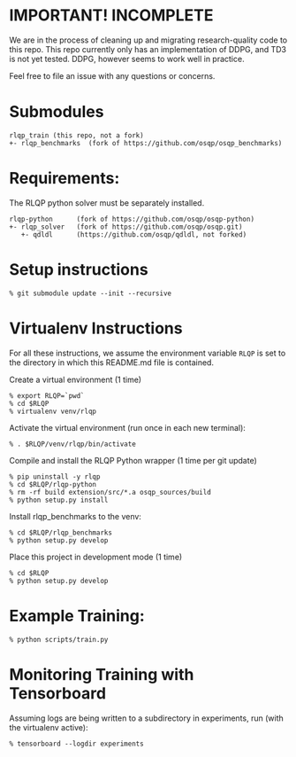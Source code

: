 # IMPORTANT! INCOMPLETE

We are in the process of cleaning up and migrating research-quality code to this repo.  This repo currently only has an implementation of DDPG, and TD3 is not yet tested.  DDPG, however seems to work well in practice.

Feel free to file an issue with any questions or concerns.

# Submodules

    rlqp_train (this repo, not a fork)
    +- rlqp_benchmarks  (fork of https://github.com/osqp/osqp_benchmarks)
    
# Requirements:

The RLQP python solver must be separately installed.

    rlqp-python      (fork of https://github.com/osqp/osqp-python)
    +- rlqp_solver   (fork of https://github.com/osqp/osqp.git)
       +- qdldl      (https://github.com/osqp/qdldl, not forked)

# Setup instructions

    % git submodule update --init --recursive


# Virtualenv Instructions

For all these instructions, we assume the environment variable `RLQP` is set to the directory in which this README.md file is contained.

Create a virtual environment (1 time)

    % export RLQP=`pwd`
    % cd $RLQP
    % virtualenv venv/rlqp

Activate the virtual environment (run once in each new terminal):

    % . $RLQP/venv/rlqp/bin/activate

Compile and install the RLQP Python wrapper (1 time per git update)

    % pip uninstall -y rlqp
    % cd $RLQP/rlqp-python
    % rm -rf build extension/src/*.a osqp_sources/build
    % python setup.py install

Install rlqp_benchmarks to the venv:

    % cd $RLQP/rlqp_benchmarks
    % python setup.py develop

Place this project in development mode (1 time)

    % cd $RLQP
    % python setup.py develop

# Example Training:

    % python scripts/train.py

# Monitoring Training with Tensorboard

Assuming logs are being written to a subdirectory in experiments, run (with the virtualenv active):

    % tensorboard --logdir experiments
